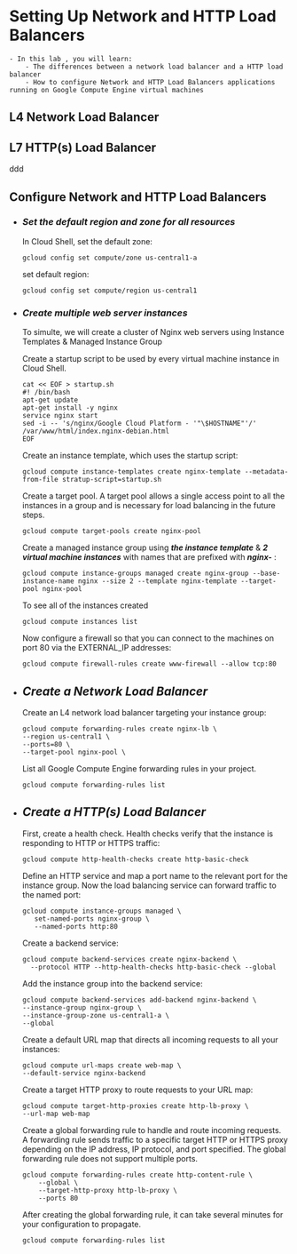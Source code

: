 # Setting Up Network and HTTP Load Balancers

    - In this lab , you will learn:
        - The differences between a network load balancer and a HTTP load balancer
        - How to configure Network and HTTP Load Balancers applications running on Google Compute Engine virtual machines

## L4 Network Load Balancer

## L7 HTTP(s) Load Balancer
ddd

## Configure Network and HTTP Load Balancers

* ### ***Set the default region and zone for all resources***

    In Cloud Shell, set the default zone:

    ```
    gcloud config set compute/zone us-central1-a

    ```
    set default region:

    ```
    gcloud config set compute/region us-central1
    ```
* ### ***Create multiple web server instances***

    To simulte, we will create a cluster of Nginx web servers using Instance Templates & Managed Instance Group
    
    Create a startup script to be used by every virtual machine instance in Cloud Shell.

    ```
    cat << EOF > startup.sh
    #! /bin/bash
    apt-get update
    apt-get install -y nginx
    service nginx start
    sed -i -- 's/nginx/Google Cloud Platform - '"\$HOSTNAME"'/' /var/www/html/index.nginx-debian.html
    EOF
    ```

    Create an instance template, which uses the startup script:
    ```
    gcloud compute instance-templates create nginx-template --metadata-from-file stratup-script=startup.sh
    ```
    Create a target pool. A target pool allows a single access point to all the instances in a group and is necessary for load balancing in the future steps.
    
    ```
    gcloud compute target-pools create nginx-pool
    ```

    Create a managed instance group using ***the instance template*** & ***2 virtual machine instances*** with names that are prefixed with ***nginx-*** :
    ```
    gcloud compute instance-groups managed create nginx-group --base-instance-name nginx --size 2 --template nginx-template --target-pool nginx-pool 
    ```

    To see all of the instances created
    ```
    gcloud compute instances list
    ```
    
    Now configure a firewall so that you can connect to the machines on port 80 via the EXTERNAL_IP addresses:
    ```
    gcloud compute firewall-rules create www-firewall --allow tcp:80
    ```
* ## ***Create a Network Load Balancer***

    Create an L4 network load balancer targeting your instance group:
    ```
    gcloud compute forwarding-rules create nginx-lb \
    --region us-central1 \
    --ports=80 \
    --target-pool nginx-pool \
    ```

    List all Google Compute Engine forwarding rules in your project.
    ```
    gcloud compute forwarding-rules list
    ```

* ## ***Create a HTTP(s) Load Balancer***
    First, create a health check. Health checks verify that the instance is responding to HTTP or HTTPS traffic:
    ```
    gcloud compute http-health-checks create http-basic-check
    ```

    Define an HTTP service and map a port name to the relevant port for the instance group. Now the load balancing service can forward traffic to the named port:
    ```
    gcloud compute instance-groups managed \
       set-named-ports nginx-group \
       --named-ports http:80
    ```

    Create a backend service:
    ```
    gcloud compute backend-services create nginx-backend \
      --protocol HTTP --http-health-checks http-basic-check --global
    ```

    Add the instance group into the backend service:
    ```
    gcloud compute backend-services add-backend nginx-backend \
    --instance-group nginx-group \
    --instance-group-zone us-central1-a \
    --global
    ```

    Create a default URL map that directs all incoming requests to all your instances:
    ```
    gcloud compute url-maps create web-map \
    --default-service nginx-backend
    ```

    Create a target HTTP proxy to route requests to your URL map:
    ```
    gcloud compute target-http-proxies create http-lb-proxy \
    --url-map web-map
    ```

    Create a global forwarding rule to handle and route incoming requests. A forwarding rule sends traffic to a specific target HTTP or HTTPS proxy depending on the IP address, IP protocol, and port specified. The global forwarding rule does not support multiple ports.
    ```
    gcloud compute forwarding-rules create http-content-rule \
        --global \
        --target-http-proxy http-lb-proxy \
        --ports 80
    ```

    After creating the global forwarding rule, it can take several minutes for your configuration to propagate.
    ```
    gcloud compute forwarding-rules list
    ```